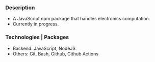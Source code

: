 ### Description
- A JavaScript npm package that handles electronics computation.
- Currently in progress.

### Technologies | Packages
- Backend: JavaScript, NodeJS
- Others: Git, Bash, Github, Github Actions
